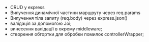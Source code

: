   
- CRUD у express  
- Вилучення динамічної частини маршруту через req.params  
- Вилучення тіла запиту (req.body) через express.json()  
- валідація за допомогою Joi;  
- винесення валідації в окрему middleware;  
- створення обгортки для обробки помилок controllerWrapper;